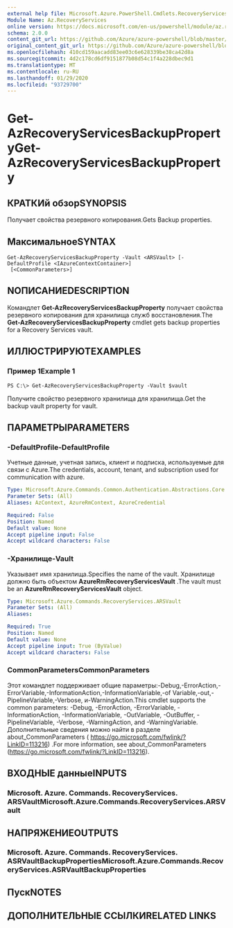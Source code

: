 ```yaml
---
external help file: Microsoft.Azure.PowerShell.Cmdlets.RecoveryServices.dll-Help.xml
Module Name: Az.RecoveryServices
online version: https://docs.microsoft.com/en-us/powershell/module/az.recoveryservices/get-azrecoveryservicesbackupproperty
schema: 2.0.0
content_git_url: https://github.com/Azure/azure-powershell/blob/master/src/RecoveryServices/RecoveryServices/help/Get-AzRecoveryServicesBackupProperty.md
original_content_git_url: https://github.com/Azure/azure-powershell/blob/master/src/RecoveryServices/RecoveryServices/help/Get-AzRecoveryServicesBackupProperty.md
ms.openlocfilehash: 410cd159aacadd83ee03c6e628339be38ca42d8a
ms.sourcegitcommit: 4d2c178cd6df9151877b08d54c1f4a228dbec9d1
ms.translationtype: MT
ms.contentlocale: ru-RU
ms.lasthandoff: 01/29/2020
ms.locfileid: "93729700"
---
```

# <span data-ttu-id="8b25c-101">Get-AzRecoveryServicesBackupProperty</span><span class="sxs-lookup"><span data-stu-id="8b25c-101">Get-AzRecoveryServicesBackupProperty</span></span>

## <span data-ttu-id="8b25c-102">КРАТКИй обзор</span><span class="sxs-lookup"><span data-stu-id="8b25c-102">SYNOPSIS</span></span>
<span data-ttu-id="8b25c-103">Получает свойства резервного копирования.</span><span class="sxs-lookup"><span data-stu-id="8b25c-103">Gets Backup properties.</span></span>

## <span data-ttu-id="8b25c-104">Максимальное</span><span class="sxs-lookup"><span data-stu-id="8b25c-104">SYNTAX</span></span>

```
Get-AzRecoveryServicesBackupProperty -Vault <ARSVault> [-DefaultProfile <IAzureContextContainer>]
 [<CommonParameters>]
```

## <span data-ttu-id="8b25c-105">NОПИСАНИЕ</span><span class="sxs-lookup"><span data-stu-id="8b25c-105">DESCRIPTION</span></span>
<span data-ttu-id="8b25c-106">Командлет **Get-AzRecoveryServicesBackupProperty** получает свойства резервного копирования для хранилища служб восстановления.</span><span class="sxs-lookup"><span data-stu-id="8b25c-106">The **Get-AzRecoveryServicesBackupProperty** cmdlet gets backup properties for a Recovery Services vault.</span></span>

## <span data-ttu-id="8b25c-107">ИЛЛЮСТРИРУЮТ</span><span class="sxs-lookup"><span data-stu-id="8b25c-107">EXAMPLES</span></span>

### <span data-ttu-id="8b25c-108">Пример 1</span><span class="sxs-lookup"><span data-stu-id="8b25c-108">Example 1</span></span>
```
PS C:\> Get-AzRecoveryServicesBackupProperty -Vault $vault
```

<span data-ttu-id="8b25c-109">Получите свойство резервного хранилища для хранилища.</span><span class="sxs-lookup"><span data-stu-id="8b25c-109">Get the backup vault property for vault.</span></span>

## <span data-ttu-id="8b25c-110">ПАРАМЕТРЫ</span><span class="sxs-lookup"><span data-stu-id="8b25c-110">PARAMETERS</span></span>

### <span data-ttu-id="8b25c-111">-DefaultProfile</span><span class="sxs-lookup"><span data-stu-id="8b25c-111">-DefaultProfile</span></span>
<span data-ttu-id="8b25c-112">Учетные данные, учетная запись, клиент и подписка, используемые для связи с Azure.</span><span class="sxs-lookup"><span data-stu-id="8b25c-112">The credentials, account, tenant, and subscription used for communication with azure.</span></span>

```yaml
Type: Microsoft.Azure.Commands.Common.Authentication.Abstractions.Core.IAzureContextContainer
Parameter Sets: (All)
Aliases: AzContext, AzureRmContext, AzureCredential

Required: False
Position: Named
Default value: None
Accept pipeline input: False
Accept wildcard characters: False
```

### <span data-ttu-id="8b25c-113">-Хранилище</span><span class="sxs-lookup"><span data-stu-id="8b25c-113">-Vault</span></span>
<span data-ttu-id="8b25c-114">Указывает имя хранилища.</span><span class="sxs-lookup"><span data-stu-id="8b25c-114">Specifies the name of the vault.</span></span>
<span data-ttu-id="8b25c-115">Хранилище должно быть объектом **AzureRmRecoveryServicesVault** .</span><span class="sxs-lookup"><span data-stu-id="8b25c-115">The vault must be an **AzureRmRecoveryServicesVault** object.</span></span>

```yaml
Type: Microsoft.Azure.Commands.RecoveryServices.ARSVault
Parameter Sets: (All)
Aliases:

Required: True
Position: Named
Default value: None
Accept pipeline input: True (ByValue)
Accept wildcard characters: False
```

### <span data-ttu-id="8b25c-116">CommonParameters</span><span class="sxs-lookup"><span data-stu-id="8b25c-116">CommonParameters</span></span>
<span data-ttu-id="8b25c-117">Этот командлет поддерживает общие параметры:-Debug,-ErrorAction,-ErrorVariable,-InformationAction,-InformationVariable,-of Variable,-out,-PipelineVariable,-Verbose, и-WarningAction.</span><span class="sxs-lookup"><span data-stu-id="8b25c-117">This cmdlet supports the common parameters: -Debug, -ErrorAction, -ErrorVariable, -InformationAction, -InformationVariable, -OutVariable, -OutBuffer, -PipelineVariable, -Verbose, -WarningAction, and -WarningVariable.</span></span> <span data-ttu-id="8b25c-118">Дополнительные сведения можно найти в разделе about_CommonParameters ( https://go.microsoft.com/fwlink/?LinkID=113216) .</span><span class="sxs-lookup"><span data-stu-id="8b25c-118">For more information, see about_CommonParameters (https://go.microsoft.com/fwlink/?LinkID=113216).</span></span>

## <span data-ttu-id="8b25c-119">ВХОДНЫЕ данные</span><span class="sxs-lookup"><span data-stu-id="8b25c-119">INPUTS</span></span>

### <span data-ttu-id="8b25c-120">Microsoft. Azure. Commands. RecoveryServices. ARSVault</span><span class="sxs-lookup"><span data-stu-id="8b25c-120">Microsoft.Azure.Commands.RecoveryServices.ARSVault</span></span>

## <span data-ttu-id="8b25c-121">НАПРЯЖЕНИЕ</span><span class="sxs-lookup"><span data-stu-id="8b25c-121">OUTPUTS</span></span>

### <span data-ttu-id="8b25c-122">Microsoft. Azure. Commands. RecoveryServices. ASRVaultBackupProperties</span><span class="sxs-lookup"><span data-stu-id="8b25c-122">Microsoft.Azure.Commands.RecoveryServices.ASRVaultBackupProperties</span></span>

## <span data-ttu-id="8b25c-123">Пуск</span><span class="sxs-lookup"><span data-stu-id="8b25c-123">NOTES</span></span>

## <span data-ttu-id="8b25c-124">ДОПОЛНИТЕЛЬНЫЕ ССЫЛКИ</span><span class="sxs-lookup"><span data-stu-id="8b25c-124">RELATED LINKS</span></span>

